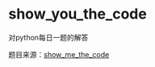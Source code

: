 # show_you_the_code
对python每日一题的解答

题目来源：[show_me_the_code](https://github.com/Yixiaohan/show-me-the-code)
